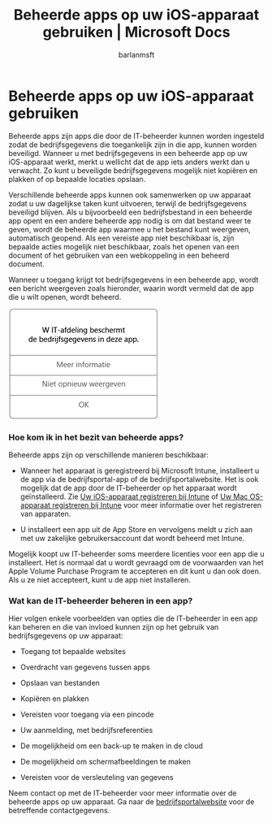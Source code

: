 ﻿---
title: Beheerde apps op uw iOS-apparaat gebruiken | Microsoft Docs
description: 
keywords: 
author: barlanmsft
ms.author: barlan
manager: angrobe
ms.date: 07/14/2017
ms.topic: article
ms.prod: 
ms.service: microsoft-intune
ms.technology: 
ms.assetid: 3232c5c1-cb9f-45ca-806f-7e74eeb3533e
searchScope: User help
ROBOTS: 
ms.reviewer: maxles
ms.suite: ems
ms.custom: intune-enduser
ms.openlocfilehash: e47e6fd8bbb3476beb8bd9df22376fdfd339ba2e
ms.sourcegitcommit: 83dd7a127898dd9528187aa8d430cc1be9dd7738
ms.translationtype: HT
ms.contentlocale: nl-NL
ms.lasthandoff: 07/15/2017
---
# <a name="use-managed-apps-on-your-ios-device"></a>Beheerde apps op uw iOS-apparaat gebruiken

Beheerde apps zijn apps die door de IT-beheerder kunnen worden ingesteld zodat de bedrijfsgegevens die toegankelijk zijn in die app, kunnen worden beveiligd. Wanneer u met bedrijfsgegevens in een beheerde app op uw iOS-apparaat werkt, merkt u wellicht dat de app iets anders werkt dan u verwacht. Zo kunt u beveiligde bedrijfsgegevens mogelijk niet kopiëren en plakken of op bepaalde locaties opslaan.

Verschillende beheerde apps kunnen ook samenwerken op uw apparaat zodat u uw dagelijkse taken kunt uitvoeren, terwijl de bedrijfsgegevens beveiligd blijven. Als u bijvoorbeeld een bedrijfsbestand in een beheerde app opent en een andere beheerde app nodig is om dat bestand weer te geven, wordt de beheerde app waarmee u het bestand kunt weergeven, automatisch geopend. Als een vereiste app niet beschikbaar is, zijn bepaalde acties mogelijk niet beschikbaar, zoals het openen van een document of het gebruiken van een webkoppeling in een beheerd document.

Wanneer u toegang krijgt tot bedrijfsgegevens in een beheerde app, wordt een bericht weergeven zoals hieronder, waarin wordt vermeld dat de app die u wilt openen, wordt beheerd.

![beheerde-apps-bericht-ios](./media/managed-apps-message.png)

### <a name="how-do-i-get-managed-apps"></a>Hoe kom ik in het bezit van beheerde apps?
Beheerde apps zijn op verschillende manieren beschikbaar:

-   Wanneer het apparaat is geregistreerd bij Microsoft Intune, installeert u de app via de bedrijfsportal-app of de bedrijfsportalwebsite. Het is ook mogelijk dat de app door de IT-beheerder op het apparaat wordt geïnstalleerd. Zie [Uw iOS-apparaat registreren bij Intune](enroll-your-device-in-intune-ios.md) of [Uw Mac OS-apparaat registreren bij Intune](enroll-your-device-in-intune-macos.md) voor meer informatie over het registreren van apparaten.

-   U installeert een app uit de App Store en vervolgens meldt u zich aan met uw zakelijke gebruikersaccount dat wordt beheerd met Intune.

Mogelijk koopt uw IT-beheerder soms meerdere licenties voor een app die u installeert. Het is normaal dat u wordt gevraagd om de voorwaarden van het Apple Volume Purchase Program te accepteren en dit kunt u dan ook doen. Als u ze niet accepteert, kunt u de app niet installeren.

### <a name="what-can-my-it-admin-manage-in-an-app"></a>Wat kan de IT-beheerder beheren in een app?
Hier volgen enkele voorbeelden van opties die de IT-beheerder in een app kan beheren en die van invloed kunnen zijn op het gebruik van bedrijfsgegevens op uw apparaat:

-   Toegang tot bepaalde websites

-   Overdracht van gegevens tussen apps

-   Opslaan van bestanden

-   Kopiëren en plakken

-   Vereisten voor toegang via een pincode

-   Uw aanmelding, met bedrijfsreferenties

-   De mogelijkheid om een back-up te maken in de cloud

-   De mogelijkheid om schermafbeeldingen te maken

-   Vereisten voor de versleuteling van gegevens

Neem contact op met de IT-beheerder voor meer informatie over de beheerde apps op uw apparaat. Ga naar de [bedrijfsportalwebsite](http://portal.manage.microsoft.com) voor de betreffende contactgegevens.
